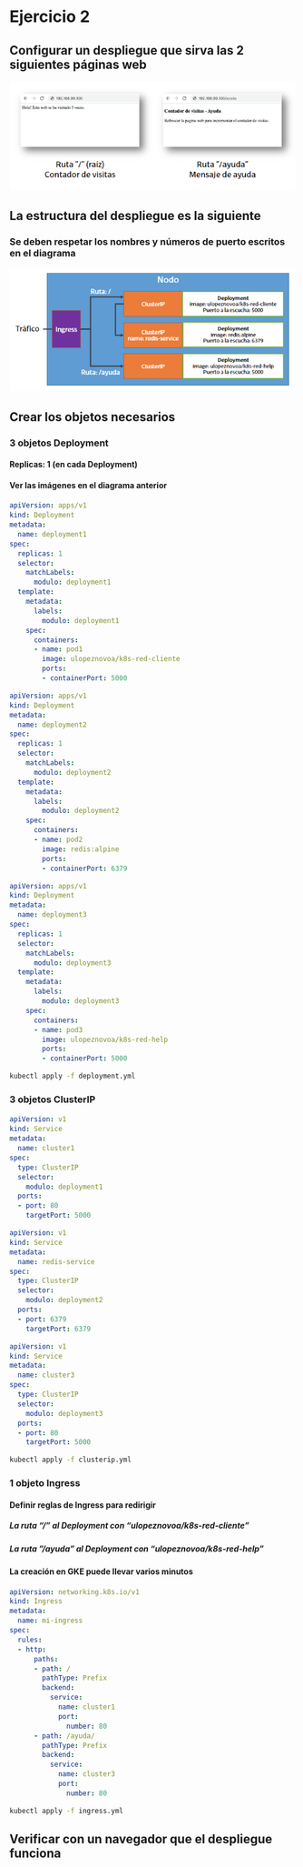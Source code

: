 # Ejercicio 2

## Configurar un despliegue que sirva las 2 siguientes páginas web

![Figura 2](./img/figura2.png)

## La estructura del despliegue es la siguiente

### Se deben respetar los nombres y números de puerto escritos en el diagrama

![Figura 3](./img/figura3.png)

## Crear los objetos necesarios

### 3 objetos Deployment

#### Replicas: 1 (en cada Deployment)

#### Ver las imágenes en el diagrama anterior

```yml
apiVersion: apps/v1
kind: Deployment
metadata:
  name: deployment1
spec:
  replicas: 1
  selector:
    matchLabels:
      modulo: deployment1
  template:
    metadata:
      labels:
        modulo: deployment1
    spec: 
      containers:
      - name: pod1
        image: ulopeznovoa/k8s-red-cliente
        ports:
        - containerPort: 5000
```

```yml
apiVersion: apps/v1
kind: Deployment
metadata:
  name: deployment2
spec:
  replicas: 1
  selector:
    matchLabels:
      modulo: deployment2
  template:
    metadata:
      labels:
        modulo: deployment2
    spec: 
      containers:
      - name: pod2
        image: redis:alpine
        ports:
        - containerPort: 6379
```

```yml
apiVersion: apps/v1
kind: Deployment
metadata:
  name: deployment3
spec:
  replicas: 1
  selector:
    matchLabels:
      modulo: deployment3
  template:
    metadata:
      labels:
        modulo: deployment3
    spec: 
      containers:
      - name: pod3
        image: ulopeznovoa/k8s-red-help
        ports:
        - containerPort: 5000
```

```bash
kubectl apply -f deployment.yml
```

### 3 objetos ClusterIP

```yml
apiVersion: v1
kind: Service
metadata:
  name: cluster1
spec:
  type: ClusterIP
  selector:
    modulo: deployment1
  ports:
  - port: 80
    targetPort: 5000
```
  
```yml
apiVersion: v1
kind: Service
metadata:
  name: redis-service
spec:
  type: ClusterIP
  selector:
    modulo: deployment2
  ports:
  - port: 6379
    targetPort: 6379
```

```yml
apiVersion: v1
kind: Service
metadata:
  name: cluster3
spec:
  type: ClusterIP
  selector:
    modulo: deployment3
  ports:
  - port: 80
    targetPort: 5000
```

```bash
kubectl apply -f clusterip.yml
```

### 1 objeto Ingress

#### Definir reglas de Ingress para redirigir

##### La ruta “/” al Deployment con “ulopeznovoa/k8s-red-cliente”

##### La ruta ”/ayuda” al Deployment con “ulopeznovoa/k8s-red-help”

#### La creación en GKE puede llevar varios minutos

```yml
apiVersion: networking.k8s.io/v1
kind: Ingress
metadata:
  name: mi-ingress
spec:
  rules:
  - http:
      paths:
      - path: /
        pathType: Prefix
        backend:
          service:
            name: cluster1
            port:
              number: 80
      - path: /ayuda/
        pathType: Prefix
        backend:
          service:
            name: cluster3
            port:
              number: 80
```

```bash
kubectl apply -f ingress.yml
```

## Verificar con un navegador que el despliegue funciona
